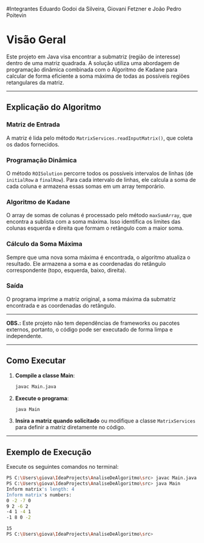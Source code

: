 #Integrantes
Eduardo Godoi da Silveira, Giovani Fetzner e João Pedro Poitevin

# Visão Geral

Este projeto em Java visa encontrar a submatriz (região de interesse) dentro de uma matriz quadrada. A solução utiliza uma abordagem de programação dinâmica combinada com o Algoritmo de Kadane para calcular de forma eficiente a soma máxima de todas as possíveis regiões retangulares da matriz.

---

## Explicação do Algoritmo

### Matriz de Entrada

A matriz é lida pelo método `MatrixServices.readInputMatrix()`, que coleta os dados fornecidos.

### Programação Dinâmica

O método `ROISolution` percorre todos os possíveis intervalos de linhas (de `initialRow` a `finalRow`). Para cada intervalo de linhas, ele calcula a soma de cada coluna e armazena essas somas em um array temporário.

### Algoritmo de Kadane

O array de somas de colunas é processado pelo método `maxSumArray`, que encontra a sublista com a soma máxima. Isso identifica os limites das colunas esquerda e direita que formam o retângulo com a maior soma.

### Cálculo da Soma Máxima

Sempre que uma nova soma máxima é encontrada, o algoritmo atualiza o resultado. Ele armazena a soma e as coordenadas do retângulo correspondente (topo, esquerda, baixo, direita).

### Saída

O programa imprime a matriz original, a soma máxima da submatriz encontrada e as coordenadas do retângulo.

---

**OBS.:** Este projeto não tem dependências de frameworks ou pacotes externos, portanto, o código pode ser executado de forma limpa e independente.

---

## Como Executar

1. **Compile a classe Main**:

   ```bash
   javac Main.java
   ```

2. **Execute o programa**:

   ```bash
   java Main
   ```

3. **Insira a matriz quando solicitado** ou modifique a classe `MatrixServices` para definir a matriz diretamente no código.

---

## Exemplo de Execução

Execute os seguintes comandos no terminal:

```bash
PS C:\Users\giova\IdeaProjects\AnaliseDeAlgoritmo\src> javac Main.java
PS C:\Users\giova\IdeaProjects\AnaliseDeAlgoritmo\src> java Main
Inform matrix's length: 4
Inform matrix's numbers:
0 -2 -7 0
9 2 -6 2
-4 1 -4 1
-1 8 0 -2

15
PS C:\Users\giova\IdeaProjects\AnaliseDeAlgoritmo\src>
```
